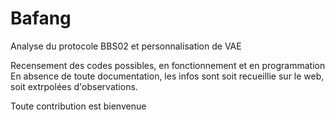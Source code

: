 # Bafang
Analyse du protocole BBS02 et personnalisation de VAE

Recensement des codes possibles, en fonctionnement et en programmation
En absence de toute documentation, les infos sont soit recueillie sur le web, soit extrpolées d'observations.

Toute contribution est bienvenue
